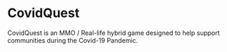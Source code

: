 # CovidQuest
CovidQuest is an MMO / Real-life hybrid game designed to help support communities during the Covid-19 Pandemic.
